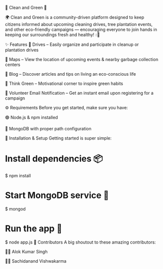 🌱 Clean and Green 🌿



🌍 Clean and Green is a community-driven platform designed to keep citizens informed about upcoming cleaning drives, tree plantation events, and other eco-friendly campaigns — encouraging everyone to join hands in keeping our surroundings fresh and healthy! 💧🌳

✨ Features
🧹 Drives – Easily organize and participate in cleanup or plantation drives

📍 Maps – View the location of upcoming events & nearby garbage collection centers

📖 Blog – Discover articles and tips on living an eco-conscious life

🌿 Think Green – Motivational corner to inspire green habits

📧 Volunteer Email Notification – Get an instant email upon registering for a campaign

⚙️ Requirements
Before you get started, make sure you have:

🟢 Node.js & npm installed

🍃 MongoDB with proper path configuration

🚀 Installation & Setup
Getting started is super simple:


# Install dependencies 📦
$ npm install

# Start MongoDB service 🍃
$ mongod

# Run the app 🚀
$ node app.js
👥 Contributors
A big shoutout to these amazing contributors:

👨‍💻 Alok Kumar Singh

👨‍💻 Sachidanand Vishwakarma

